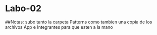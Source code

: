# Labo-02
##Notas:
subo tanto la carpeta Patterns como tambien una copia de los archivos App e Integrantes para que esten a la mano
